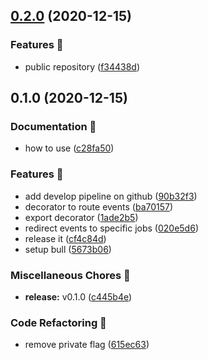 ## [0.2.0](https://github.com/renatoaug/nestjs-bull-emitter/compare/0.1.0...0.2.0) (2020-12-15)


### Features 🚀

* public repository ([f34438d](https://github.com/renatoaug/nestjs-bull-emitter/commit/f34438de4be000890e5f5e1488060fca907090ce))

## 0.1.0 (2020-12-15)


### Documentation 📝

* how to use ([c28fa50](https://github.com/renatoaug/nestjs-bull-emitter/commit/c28fa504f5fa7f34f022228bc5300468191c82de))


### Features 🚀

* add develop pipeline on github ([90b32f3](https://github.com/renatoaug/nestjs-bull-emitter/commit/90b32f3be45957a7fb3f788ce4c0ae9693fd28fa))
* decorator to route events ([ba70157](https://github.com/renatoaug/nestjs-bull-emitter/commit/ba7015751a8d6eeccd5479d6dc86251cb7f2eb75))
* export decorator ([1ade2b5](https://github.com/renatoaug/nestjs-bull-emitter/commit/1ade2b5b2229115b3cb9c6ec1a2956e49000d4d7))
* redirect events to specific jobs ([020e5d6](https://github.com/renatoaug/nestjs-bull-emitter/commit/020e5d6e3830649e1fdc3ee29cc14d07c179125f))
* release it ([cf4c84d](https://github.com/renatoaug/nestjs-bull-emitter/commit/cf4c84d3f5130d3fa4e1714019b86d77c003b4ab))
* setup bull ([5673b06](https://github.com/renatoaug/nestjs-bull-emitter/commit/5673b06af2b819842e6eb2b9501f7e756aef923b))


### Miscellaneous Chores 🧰

* **release:** v0.1.0 ([c445b4e](https://github.com/renatoaug/nestjs-bull-emitter/commit/c445b4e182563704faef0c3d65da124e425de5e9))


### Code Refactoring 🎨

* remove private flag ([615ec63](https://github.com/renatoaug/nestjs-bull-emitter/commit/615ec63563b5f217ae345d485562a91356346ea1))

